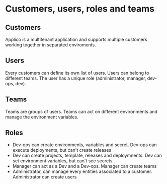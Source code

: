 # Customers, users, roles and teams

## Customers
Applico is a multitenant application and supports multiple customers working together in separated enviroments.

## Users
Every customers can define its own list of users. Users can belong to different teams. 
The user has a unique role (administrator, manager, dev-ops, dev).

## Teams
Teams are groups of users. Teams can act on different environments and manage the environment variables.

## Roles
- Dev-ops can create environments, variables and secret. Dev-ops can execute deployments, but can't create releases
- Dev can create projects, template, releases and deploymnents. Dev can set environment variables, but can't see secrets
- Manager can act as a Dev and a Dev-ops. Manager can create teams
- Administrator, can manage every entities associated to a customer. Administrator can create users
